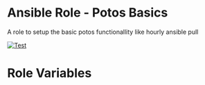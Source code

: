 # Ansible Role - Potos Basics

A role to setup the basic potos functionallity like hourly ansible pull

[![Test](https://github.com/projectpotos/ansible-role-potos_basics/actions/workflows/test.yml/badge.svg)](https://github.com/projectpotos/ansible-role-potos_basics/actions/workflows/test.yml)

# Role Variables


